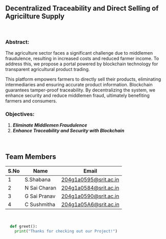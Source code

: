 ## Decentralized Traceability and Direct Selling of Agricilture Supply 
<br>

 ### Abstract: 
   The agriculture sector faces a significant challenge due to middlemen fraudulence, resulting in increased costs and reduced farmer income. To address this, we propose a portal powered by blockchain technology for transparent agricultural product trading. 

  This platform empowers farmers to directly sell their products, eliminating intermediaries and ensuring accurate product information. Blockchain guarantees tamper-proof traceability. By decentralizing the system, we enhance security and reduce middlemen fraud, ultimately benefiting farmers and consumers.

 ### Objectives:
  1. ***Eliminate Middlemen Fraudulence***
  2. ***Enhance Traceability and Security with Blockchain***

  <br>



## Team Members
 S.No| Name     | Email          |
 --| -------- | -------------- |
 1| S.Shabana | 204g1a0595@srit.ac.in |
 2| N Sai Charan | 204g1a0584@srit.ac.in |
 3|G Sai Pranav | 204g1a0590@srit.ac.in|
 4|C Sushmitha |204g1a05A6@srit.ac.in|

<br>


```python
  def greet():
    print("Thanks for checking out our Project!")
```
